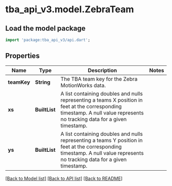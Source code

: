# tba_api_v3.model.ZebraTeam

## Load the model package
```dart
import 'package:tba_api_v3/api.dart';
```

## Properties
Name | Type | Description | Notes
------------ | ------------- | ------------- | -------------
**teamKey** | **String** | The TBA team key for the Zebra MotionWorks data. | 
**xs** | **BuiltList<double>** | A list containing doubles and nulls representing a teams X position in feet at the corresponding timestamp. A null value represents no tracking data for a given timestamp. | 
**ys** | **BuiltList<double>** | A list containing doubles and nulls representing a teams Y position in feet at the corresponding timestamp. A null value represents no tracking data for a given timestamp. | 

[[Back to Model list]](../README.md#documentation-for-models) [[Back to API list]](../README.md#documentation-for-api-endpoints) [[Back to README]](../README.md)



